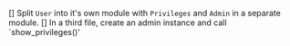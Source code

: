 [] Split `User` into it's own module with `Privileges` and `Admin` in a separate module.
[] In a third file, create an admin instance and call `show_privileges()'
